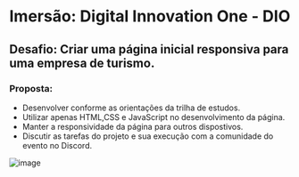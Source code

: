 # **Imersão**: Digital Innovation One - DIO
## **Desafio**: Criar uma página inicial responsiva para uma empresa de turismo.

### **Proposta**:

- Desenvolver conforme as orientações da trilha de estudos.
- Utilizar apenas HTML,CSS e JavaScript no desenvolvimento da página.
- Manter a responsividade da página para outros dispostivos.
- Discutir as tarefas do projeto e sua execução com a comunidade do evento no Discord.


![image](https://user-images.githubusercontent.com/91488719/149639049-9a578fed-8173-416f-b981-499645dd11d9.png)


